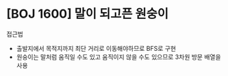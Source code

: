 # [BOJ 1600] 말이 되고픈 원숭이

접근법

- 출발지에서 목적지까지 최단 거리로 이동해야하므로 BFS로 구현
- 원숭이는 말처럼 움직일 수도 있고 움직이지 않을 수도 있으므로 3차원 방문 배열을 사용
